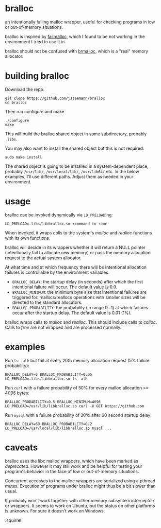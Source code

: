 bralloc
=======

an intentionally failing malloc wrapper, useful for checking programs in low or out-of-memory situations.

bralloc is inspired by [failmalloc](http://www.nongnu.org/failmalloc/), which I found to be not working in the environment I tried to use it in. 

bralloc should not be confused with [brmalloc](https://github.com/bharath23/brmalloc), which is a "real" memory allocator.

building bralloc
================

Download the repo:

    git clone https://github.com/jsteemann/bralloc
    cd bralloc

Then run configure and make

    ./configure
    make

This will build the bralloc shared object in some subdirectory, probably `.libs`.

You may also want to install the shared object but this is not required:

    sudo make install

The shared object is going to be installed in a system-dependent place, probably `/usr/lib/`, `/usr/local/lib/`, `/usr/lib64/` etc.
In the below examples, I'll use different paths. Adjust them as needed in your environment.

usage
=====

bralloc can be invoked dynamically via `LD_PRELOAD`ing:

    LD_PRELOAD=.libs/libbralloc.so <command to run>

When invoked, it wraps calls to the system's *malloc* and *realloc* functions with its own functions.

bralloc will decide in its wrappers whether it will return a NULL pointer (intentionally fail to allocate new memory) or pass the memory allocation request to the actual system allocator.

At what time and at which frequency there will be intentional allocation failures is controllable by the environment variables:
* `BRALLOC_DELAY`: the startup delay (in seconds) after which the first intentional failure will occur. The default value is 0.0.
* `BRALLOC_MINIMUM`: the minimum byte size that intentional failures are triggered for. mallocs/reallocs operations with smaller sizes will be directed to the standard allocators.
* `BRALLOC_PROBABILITY`: the probability (in range 0...1) at which failures occur after the startup delay. The default value is 0.01 (1%).

bralloc wraps calls to *malloc* and *realloc*. This should include calls to *calloc*. Calls to *free* are not wrapped and are processed normally.

examples
========

Run `ls -alh` but fail at every 20th memory allocation request (5% failure probability):

    BRALLOC_DELAY=0 BRALLOC_PROBABILITY=0.05 LD_PRELOAD=.libs/libbralloc.so ls -alh

Run `curl` with a failure probability of 50% for every malloc allocation >= 4096 bytes:

    BRALLOC_PROBABILITY=0.5 BRALLOC_MINIMUM=4096 LD_PRELOAD=/usr/lib/libbralloc.so curl -X GET https://github.com 

Run `mysql` with a failure probability of 20% after 60 second startup delay:

    BRALLOC_DELAY=60 BRALLOC_PROBABILITY=0.2 LD_PRELOAD=/usr/local/lib/libbralloc.so mysql ...

caveats
=======

bralloc uses the libc malloc wrappers, which have been marked as *deprecated*. However it may still work and be helpful for testing your program's behavior in the face of low or out-of-memory situations.

Concurrent accesses to the malloc wrappers are serialized using a pthread mutex. Execution of programs under bralloc might thus be a bit slower than usual.

It probably won't work together with other memory subsystem interceptors or wrappers. It seems to work on Ubuntu, but the status on other platforms is unknown. For sure it doesn't work on Windows.

:squirrel:
